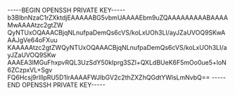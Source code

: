 -----BEGIN OPENSSH PRIVATE KEY-----
b3BlbnNzaC1rZXktdjEAAAAABG5vbmUAAAAEbm9uZQAAAAAAAAABAAAAMwAAAAtzc2gtZW
QyNTUxOQAAACBjqNLnufpaDemQs6cVS/koLxUOh3LI/ayJZaUVOQ9SKwAAAJgVe64oFXuu
KAAAAAtzc2gtZWQyNTUxOQAAACBjqNLnufpaDemQs6cVS/koLxUOh3LI/ayJZaUVOQ9SKw
AAAEA3lMGuFhxpvRQL3UzSdY50kIprg3SZl+QXLdBUeK6F5mOo0ue5+loN6ZCzpxVL+Sgv
FQ6Hcsj9rIllpRU5D1IrAAAAFWJlbGV2c2thZXZhQGdtYWlsLmNvbQ==
-----END OPENSSH PRIVATE KEY-----
